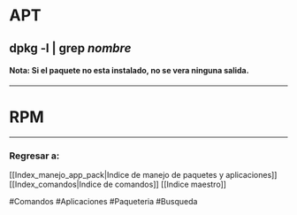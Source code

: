 # APT
## dpkg -l | grep *nombre*
#### Nota: Si el paquete no esta instalado, no se vera ninguna salida.
---
# RPM
---
### Regresar a:
[[Index_manejo_app_pack|Indice de manejo de paquetes y aplicaciones]]
[[Index_comandos|Indice de comandos]]
[[Indice maestro]]

#Comandos #Aplicaciones #Paqueteria #Busqueda 